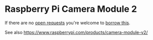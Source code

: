 # Raspberry Pi Camera Module 2
If there are no [open requests](../../../../issues?q=is%3Aissue+is%3Aopen+%22Raspberry+Pi+Camera+Module+2%22) you're welcome to [borrow this](../../../../issues/new?title=Borrow%20request%20for%20Raspberry%20Pi%20Camera%20Module%202&body=1%20piece%20of%20[this](../blob/main/Hardware/Cameras/Raspberry_Pi_Camera_Module_2.md)%20for%20~2%20weeks.).

See also https://www.raspberrypi.com/products/camera-module-v2/
